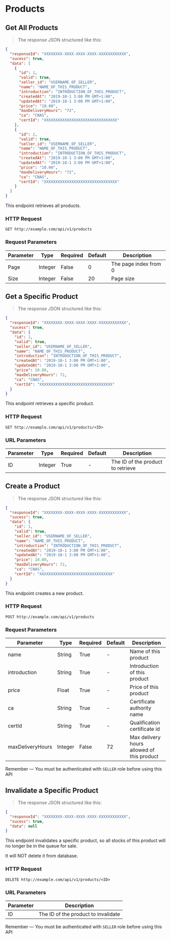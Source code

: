 # Products

## Get All Products

> The response JSON structured like this:

```json
{
  "responseId": "XXXXXXXX-XXXX-XXXX-XXXX-XXXXXXXXXXXX",
  "sucess": true,
  "data": [
    {
      "id": 1,
      "valid": true,
      "seller_id": "USERNAME_OF_SELLER",
      "name": "NAME_OF_THIS_PRODUCT",
      "introduction": "INTRODUCTION_OF_THIS_PRODUCT",
      "createdAt": "2019-10-1 3:00 PM GMT+1:00",
      "updatedAt": "2019-10-1 3:00 PM GMT+1:00",
      "price": "10.00",
      "maxDeliveryHours": "72",
      "ca": "CNAS",
      "certId": "XXXXXXXXXXXXXXXXXXXXXXXXXXXXXXXX"
    },
    {
      "id": 2,
      "valid": true,
      "seller_id": "USERNAME_OF_SELLER",
      "name": "NAME_OF_THIS_PRODUCT",
      "introduction": "INTRODUCTION_OF_THIS_PRODUCT",
      "createdAt": "2019-10-1 3:00 PM GMT+1:00",
      "updatedAt": "2019-10-1 3:00 PM GMT+1:00",
      "price": "10.00",
      "maxDeliveryHours": "72",
      "ca": "CNAS",
      "certId": "XXXXXXXXXXXXXXXXXXXXXXXXXXXXXXXX"
    }
  ]
}
```

This endpoint retrieves all products.

### HTTP Request

`GET http://example.com/api/v1/products`

### Request Parameters

Parameter | Type | Required | Default | Description 
--------- | ------- | -----------|--------- |--------- 
Page | Integer | False | 0 | The page index from 0 
Size | Integer | False | 20 | Page size 

## Get a Specific Product

> The response JSON structured like this:

```json
{
  "responseId": "XXXXXXXX-XXXX-XXXX-XXXX-XXXXXXXXXXXX",
  "sucess": true,
  "data": {
    "id": 1,
    "valid": true,
    "seller_id": "USERNAME_OF_SELLER",
    "name": "NAME_OF_THIS_PRODUCT",
    "introduction": "INTRODUCTION_OF_THIS_PRODUCT",
    "createdAt": "2019-10-1 3:00 PM GMT+1:00",
    "updatedAt": "2019-10-1 3:00 PM GMT+1:00",
    "price": 10.00,
    "maxDeliveryHours": 72,
    "ca": "CNAS",
    "certId": "XXXXXXXXXXXXXXXXXXXXXXXXXXXXXXXX"
  }
}
```

This endpoint retrieves a specific product.

### HTTP Request

`GET http://example.com/api/v1/products/<ID>`

### URL Parameters

Parameter | Type | Required | Default | Description 
--------- | -----------|--------- |--------- |--------- 
ID | Integer | True | - | The ID of the product to retrieve 

## Create a Product

> The response JSON structured like this:

```json
{
  "responseId": "XXXXXXXX-XXXX-XXXX-XXXX-XXXXXXXXXXXX",
  "sucess": true,
  "data": {
    "id": 1,
    "valid": true,
    "seller_id": "USERNAME_OF_SELLER",
    "name": "NAME_OF_THIS_PRODUCT",
    "introduction": "INTRODUCTION_OF_THIS_PRODUCT",
    "createdAt": "2019-10-1 3:00 PM GMT+1:00",
    "updatedAt": "2019-10-1 3:00 PM GMT+1:00",
    "price": 10.00,
    "maxDeliveryHours": 72,
    "ca": "CNAS",
    "certId": "XXXXXXXXXXXXXXXXXXXXXXXXXXXXXXXX"
  }
}
```

This endpoint creates a new product.

### HTTP Request

`POST http://example.com/api/v1/products`

### Request Parameters

Parameter | Type | Required | Default | Description 
--------- | ------- | -----------|--------- |--------- 
name | String | True | - | Name of this product 
introduction | String | True | - | Introduction of this product 
price | Float | True | - | Price of this product 
ca | String | True | - | Certificate authority name 
certId | String | True | - | Qualification certificate id 
maxDeliveryHours | Integer | False | 72 | Max delivery hours allowed of this product 

<aside class="notice">
Remember — You must be authenticated with <code>SELLER</code> role before using this API
</aside>

## Invalidate a Specific Product

> The response JSON structured like this:

```json
{
  "responseId": "XXXXXXXX-XXXX-XXXX-XXXX-XXXXXXXXXXXX",
  "sucess": true,
  "data": null
}
```

This endpoint invalidates a specific product, so all stocks of this product will no longer be in the queue for sale.

It will NOT delete it from database.

### HTTP Request

`DELETE http://example.com/api/v1/products/<ID>`

### URL Parameters

Parameter | Description
--------- | -----------
ID | The ID of the product to invalidate 

<aside class="notice">
Remember — You must be authenticated with <code>SELLER</code> role before using this API
</aside>